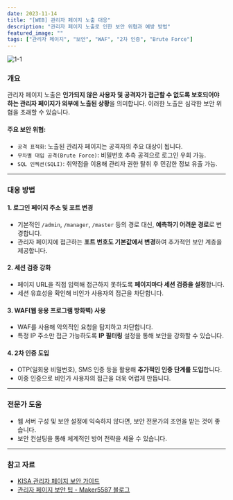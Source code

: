 ```yaml
---
date: 2023-11-14
title: "[WEB] 관리자 페이지 노출 대응"
description: "관리자 페이지 노출로 인한 보안 위협과 예방 방법"
featured_image: ""
tags: ["관리자 페이지", "보안", "WAF", "2차 인증", "Brute Force"]
---
```


![1-1](https://github.com/user-attachments/assets/a65758a3-f6fd-48e2-9331-14aa9a6720c1)

### 개요

관리자 페이지 노출은 **인가되지 않은 사용자 및 공격자가 접근할 수 없도록 보호되어야 하는 관리자 페이지가 외부에 노출된 상황**을 의미합니다. 이러한 노출은 심각한 보안 위협을 초래할 수 있습니다.

#### 주요 보안 위협:
- `공격 표적화`: 노출된 관리자 페이지는 공격자의 주요 대상이 됩니다.
- `무차별 대입 공격(Brute Force)`: 비밀번호 추측 공격으로 로그인 우회 가능.
- `SQL 인젝션(SQLI)`: 취약점을 이용해 관리자 권한 탈취 후 민감한 정보 유출 가능.

---

### 대응 방법

#### 1. **로그인 페이지 주소 및 포트 변경**
- 기본적인 `/admin`, `/manager`, `/master` 등의 경로 대신, **예측하기 어려운 경로**로 변경합니다.
- 관리자 페이지에 접근하는 **포트 번호도 기본값에서 변경**하여 추가적인 보안 계층을 제공합니다.

#### 2. **세션 검증 강화**
- 페이지 URL을 직접 입력해 접근하지 못하도록 **페이지마다 세션 검증을 설정**합니다.
- 세션 유효성을 확인해 비인가 사용자의 접근을 차단합니다.

#### 3. **WAF(웹 응용 프로그램 방화벽) 사용**
- WAF를 사용해 악의적인 요청을 탐지하고 차단합니다.
- 특정 IP 주소만 접근 가능하도록 **IP 필터링** 설정을 통해 보안을 강화할 수 있습니다.

#### 4. **2차 인증 도입**
- OTP(일회용 비밀번호), SMS 인증 등을 활용해 **추가적인 인증 단계를 도입**합니다.
- 이중 인증으로 비인가 사용자의 접근을 더욱 어렵게 만듭니다.

---

### 전문가 도움
- 웹 서버 구성 및 보안 설정에 익숙하지 않다면, 보안 전문가의 조언을 받는 것이 좋습니다.
- 보안 컨설팅을 통해 체계적인 방어 전략을 세울 수 있습니다.

---

### 참고 자료
- [KISA 관리자 페이지 보안 가이드](https://www.kisa.or.kr/2060204/form?postSeq=12&lang_type=KO&page=1)
- [관리자 페이지 보안 팁 - Maker5587 블로그](https://maker5587.tistory.com/30)
